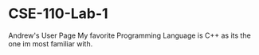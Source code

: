 # CSE-110-Lab-1
Andrew's User Page
My favorite Programming Language is C++ as its the one im most familiar with.
